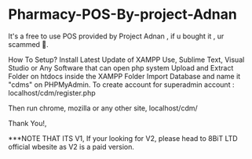 # Pharmacy-POS-By-project-Adnan
It's a free to use POS provided by Project Adnan , if u bought it , ur scammed 🤡.

How To Setup?
Install Latest Update of XAMPP
Use, Sublime Text, Visual Studio or Any Software that can open php system
Upload and Extract Folder on htdocs inside the XAMPP Folder
Import Database and name it "cdms" on PHPMyAdmin.
To create account for superadmin account : localhost/cdm/register.php

Then run chrome, mozilla or any other site, localhost/cdm/

Thank You!, 

***NOTE THAT ITS V1, If your looking for V2, please head to 8BiT LTD official wbesite as V2 is a paid version.
